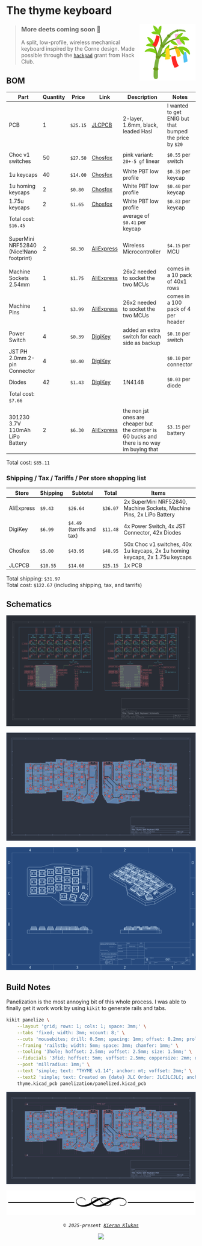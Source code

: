 # The thyme keyboard

<img src="https://raw.githubusercontent.com/taciturnaxolotl/thyme/main/.github/images/tanabata.svg" width="150" align="right">

> ### More deets coming soon 👀  
> A split, low-profile, wireless mechanical keyboard inspired by the Corne design. Made possible through the [`hackpad`](https://hackpad.hackclub.com) grant from Hack Club.

## BOM

| Part | Quantity | Price | Link | Description | Notes |
| --- | --- | --- | --- | --- | --- |
| PCB | 1 | `$25.15` | [JLCPCB](https://jlcpcb.com) | 2-layer, 1.6mm, black, leaded Hasl | I wanted to get ENIG but that bumped the price by `$20` |
| | | | | | |
| Choc v1 switches | 50 | `$27.50` | [Chosfox](https://chosfox.com/products/kailh-chocs?variant=42514648006850) | pink variant: `20+-5 gf` linear | `$0.55` per switch |
| | | | | | |
| 1u keycaps | 40 | `$14.00` | [Chosfox](https://chosfox.com/collections/low-profile-keycaps/products/chocfox-cfx-choc-keycaps) | White PBT low profile | `$0.35` per keycap |
| 1u homing keycaps | 2 | `$0.80` | [Chosfox](https://chosfox.com/collections/low-profile-keycaps/products/chocfox-cfx-choc-keycaps) | White PBT low profile | `$0.40` per keycap |
| 1.75u keycaps | 2 | `$1.65` | [Chosfox](https://chosfox.com/collections/low-profile-keycaps/products/chocfox-cfx-choc-keycaps) | White PBT low profile | `$0.83` per keycap |
| Total cost: `$16.45` | | | | average of `$0.41` per keycap | |
| | | | | | |
| SuperMini NRF52840 (Nice!Nano footprint) | 2 | `$8.30` | [AliExpress](https://www.aliexpress.us/item/3256805848952479.html) | Wireless Microcontroller | `$4.15` per MCU |
| | | | | | |
| Machine Sockets 2.54mm | 1 | `$1.75` | [AliExpress](https://www.aliexpress.us/item/2251832794091942.html) | 26x2 needed to socket the two MCUs | comes in a 10 pack of 40x1 rows |
| Machine Pins | 1 | `$3.99` | [AliExpress](https://www.aliexpress.us/item/2251832672116019.html) | 26x2 needed to socket the two MCUs | comes in a 100 pack of 4 per header |
| Power Switch | 4 | `$0.39` | [DigiKey](https://www.digikey.com/en/products/detail/same-sky-formerly-cui-devices/SLW-1277744-3A-N-D/24399208) | added an extra switch for each side as backup | `$0.10` per switch |
| JST PH 2.0mm 2-pin Connector | 4 | `$0.40` | [DigiKey](https://www.digikey.com/en/products/detail/jst-sales-america-inc/S2B-PH-K-S/926626) | | `$0.10` per connector |
| Diodes | 42 | `$1.43` | [DigiKey](https://www.digikey.com/en/products/detail/diotec-semiconductor/1N4148/13164514) | 1N4148 | `$0.03` per diode |
| Total cost: `$7.66` | | | | | |
| | | | | | |
| 301230 3.7V 110mAh LiPo Battery | 2 | `$6.30` | [AliExpress](https://www.aliexpress.us/item/3256805162053912.html) | the non jst ones are cheaper but the crimper is 60 bucks and there is no way im buying that | `$3.15` per battery |

Total cost: `$85.11`  

### Shipping / Tax / Tariffs / Per store shopping list

| Store | Shipping | Subtotal | Total | Items |
| --- | --- | --- | --- | --- |
| AliExpress | `$9.43` | `$26.64` | `$36.07` | 2x SuperMini NRF52840, Machine Sockets, Machine Pins, 2x LiPo Battery |
| DigiKey | `$6.99` | `$4.49` (tarrifs and tax) | `$11.48` | 4x Power Switch, 4x JST Connector, 42x Diodes |
| Chosfox | `$5.00` | `$43.95` | `$48.95` | 50x Choc v1 switches, 40x 1u keycaps, 2x 1u homing keycaps, 2x 1.75u keycaps |
| JLCPCB | `$10.55` | `$14.60` | `$25.15` | 1x PCB |

Total shipping: `$31.97`  
Total cost: `$122.67` (including shipping, tax, and tarrifs)  

## Schematics

![schematic](https://raw.githubusercontent.com/taciturnaxolotl/thyme/main/.github/images/schematic.svg)

![pcb](https://raw.githubusercontent.com/taciturnaxolotl/thyme/main/.github/images/pcb.svg)

![blueprint](https://raw.githubusercontent.com/taciturnaxolotl/thyme/main/.github/images/blueprint.svg)

## Build Notes

Panelization is the most annoying bit of this whole process. I was able to finally get it work work by using `kikit` to generate rails and tabs. 

```bash
kikit panelize \
    --layout 'grid; rows: 1; cols: 1; space: 3mm;' \
    --tabs 'fixed; width: 3mm; vcount: 8;' \
    --cuts 'mousebites; drill: 0.5mm; spacing: 1mm; offset: 0.2mm; prolong: 0.5mm;' \
    --framing 'railstb; width: 5mm; space: 3mm; chamfer: 1mm;' \
    --tooling '3hole; hoffset: 2.5mm; voffset: 2.5mm; size: 1.5mm;' \
    --fiducials '3fid; hoffset: 5mm; voffset: 2.5mm; coppersize: 2mm; opening: 1mm;' \
    --post 'millradius: 1mm;' \
    --text 'simple; text: "THYME v1.14"; anchor: mt; voffset: 2mm;' \
    --text2 'simple; text: Created on {date} JLC Order: JLCJLCJLC; anchor: mb; voffset: -2.5mm; hjustify: center; vjustify: center;' \
    thyme.kicad_pcb panelization/panelized.kicad_pcb
```

![panelized](https://raw.githubusercontent.com/taciturnaxolotl/thyme/main/.github/images/panelized.svg)

<p align="center">
	<img src="https://raw.githubusercontent.com/taciturnaxolotl/carriage/master/.github/images/line-break.svg" />
</p>

<p align="center">
	<i><code>&copy 2025-present <a href="https://github.com/taciturnaxolotl">Kieran Klukas</a></code></i>
</p>

<p align="center">
	<a href="https://github.com/taciturnaxolotl/thyme/blob/master/LICENSE.md"><img src="https://img.shields.io/static/v1.svg?style=for-the-badge&label=License&message=MIT&logoColor=d9e0ee&colorA=363a4f&colorB=b7bdf8"/></a>
</p>
